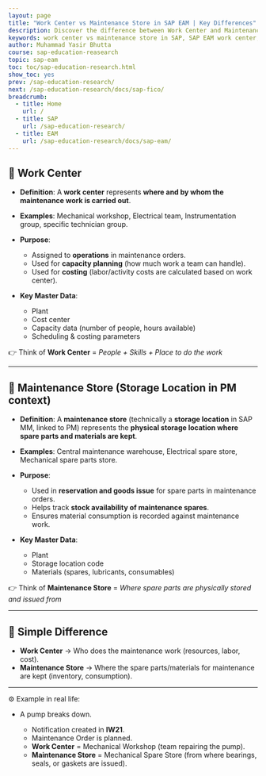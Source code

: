```yaml
---
layout: page
title: "Work Center vs Maintenance Store in SAP EAM | Key Differences"
description: Discover the difference between Work Center and Maintenance Store in SAP EAM. Learn their roles in maintenance planning, execution, and spare parts management.
keywords: work center vs maintenance store in SAP, SAP EAM work center, SAP maintenance store, SAP PM work center, SAP PM storage location, difference between work center and store in SAP, SAP plant maintenance master data, SAP EAM guide
author: Muhammad Yasir Bhutta
course: sap-education-reasearch
topic: sap-eam
toc: toc/sap-education-research.html
show_toc: yes
prev: /sap-education-research/
next: /sap-education-research/docs/sap-fico/
breadcrumb:
  - title: Home
    url: /
  - title: SAP
    url: /sap-education-research/
  - title: EAM
    url: /sap-education-research/docs/sap-eam/
---
```


## 🔹 Work Center

* **Definition**: A **work center** represents **where and by whom the maintenance work is carried out**.
* **Examples**: Mechanical workshop, Electrical team, Instrumentation group, specific technician group.
* **Purpose**:

  * Assigned to **operations** in maintenance orders.
  * Used for **capacity planning** (how much work a team can handle).
  * Used for **costing** (labor/activity costs are calculated based on work center).
* **Key Master Data**:

  * Plant
  * Cost center
  * Capacity data (number of people, hours available)
  * Scheduling & costing parameters

👉 Think of **Work Center** = *People + Skills + Place to do the work*

---

## 🔹 Maintenance Store (Storage Location in PM context)

* **Definition**: A **maintenance store** (technically a **storage location** in SAP MM, linked to PM) represents the **physical storage location where spare parts and materials are kept**.
* **Examples**: Central maintenance warehouse, Electrical spare store, Mechanical spare parts store.
* **Purpose**:

  * Used in **reservation and goods issue** for spare parts in maintenance orders.
  * Helps track **stock availability of maintenance spares**.
  * Ensures material consumption is recorded against maintenance work.
* **Key Master Data**:

  * Plant
  * Storage location code
  * Materials (spares, lubricants, consumables)

👉 Think of **Maintenance Store** = *Where spare parts are physically stored and issued from*

---

## 🔹 Simple Difference

* **Work Center** → Who does the maintenance work (resources, labor, cost).
* **Maintenance Store** → Where the spare parts/materials for maintenance are kept (inventory, consumption).

---

⚙️ Example in real life:

* A pump breaks down.

  * Notification created in **IW21**.
  * Maintenance Order is planned.
  * **Work Center** = Mechanical Workshop (team repairing the pump).
  * **Maintenance Store** = Mechanical Spare Store (from where bearings, seals, or gaskets are issued).


